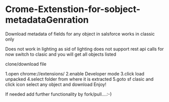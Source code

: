 # Crome-Extenstion-for-sobject-metadataGenration
Download metadata of fields for any object in salsforce  works in classic only

Does not work in lighting as sid of lighting does not support rest api calls for now 
switch to clasic and you will get all objects listed

clone/download file

1.open chrome://extensions/
2.enable Developer mode
3.click load unpacked
4.select folder from where it is extracted
5.goto sf clasic and click icon select any object and download
Enjoy!


If needed add further functionality by fork/pull....:-)
